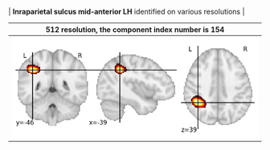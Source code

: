 


| **Inraparietal sulcus mid-anterior LH** identified on various resolutions |

| 512 resolution, the component index number is 154|  
|:---:|  
| ![Component 512](../512/final/154.jpg "From component 512: Inraparietal sulcus mid-anterior LH") |